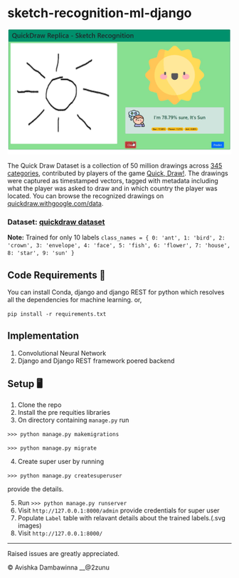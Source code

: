 # sketch-recognition-ml-django
![preview](Snapshot.png)

The Quick Draw Dataset is a collection of 50 million drawings across [345 categories](categories.txt), contributed by players of the game [Quick, Draw!](https://quickdraw.withgoogle.com). The drawings were captured as timestamped vectors, tagged with metadata including what the player was asked to draw and in which country the player was located. You can browse the recognized drawings on [quickdraw.withgoogle.com/data](https://quickdraw.withgoogle.com/data). 

### Dataset: [quickdraw dataset](https://github.com/googlecreativelab/quickdraw-dataset)
**Note:** Trained for only 10 labels
`
          class_names = {
            0: 'ant',
            1: 'bird',
            2: 'crown',
            3: 'envelope',
            4: 'face',
            5: 'fish',
            6: 'flower',
            7: 'house',
            8: 'star',
            9: 'sun'
        }
`
## Code Requirements 🦄
You can install Conda, django and django REST for python which resolves all the dependencies for machine learning.
or,

`pip install -r requirements.txt`

## Implementation 

1) Convolutional Neural Network
2) Django and Django REST framework poered backend


## Setup 🖥️

1) Clone the repo
2) Install the pre requities libraries
3) On directory containing `manage.py` run

`>>> python manage.py makemigrations`

`>>> python manage.py migrate`

4) Create super user by running

`>>> python manage.py createsuperuser`

provide the details.

5) Run `>>> python manage.py runserver`
6) Visit `http://127.0.0.1:8000/admin` provide credentials for super user
7) Populate `Label` table with relavant details about the trained labels.(.svg images)
8) Visit `http://127.0.0.1:8000/`

---
Raised issues are greatly appreciated.

©️ Avishka Dambawinna __@2zunu

